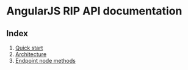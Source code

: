 # AngularJS RIP API documentation

## Index

1. [Quick start](../README.md)
1. [Architecture](architecture.md)
1. [Endpoint node methods](endpoint.md)